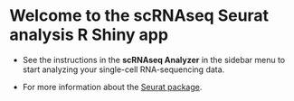 # Welcome to the scRNAseq Seurat analysis R Shiny app

- See the instructions in the **scRNAseq Analyzer** in the sidebar menu to start analyzing your single-cell RNA-sequencing data.

- For more information about the [Seurat package](https://satijalab.org/seurat/).